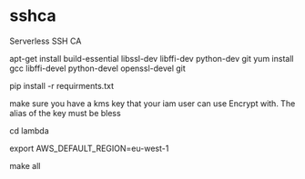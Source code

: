 # sshca
Serverless SSH CA

apt-get install build-essential libssl-dev libffi-dev python-dev git
yum install gcc libffi-devel python-devel openssl-devel git

pip install -r requirments.txt

make sure you have a kms key that your iam user can use Encrypt with. The alias of the key must be bless

cd lambda


export AWS_DEFAULT_REGION=eu-west-1

make all





